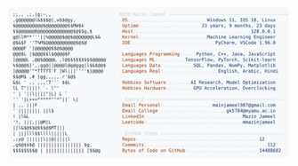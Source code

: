 <picture>
  <source srcset="https://raw.githubusercontent.com/mmazinjameel/mmazinjameel/main/dark_mode.svg?v=1756411887" media="(prefers-color-scheme: dark)">
  <img src="https://raw.githubusercontent.com/mmazinjameel/mmazinjameel/main/light_mode.svg?v=1756411887">
</picture>
